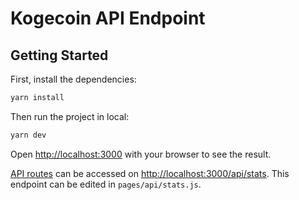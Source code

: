 # Kogecoin API Endpoint

## Getting Started

First, install the dependencies:

```bash
yarn install
```

Then run the project in local:

```bash
yarn dev
```

Open [http://localhost:3000](http://localhost:3000) with your browser to see the result.

[API routes](https://nextjs.org/docs/api-routes/introduction) can be accessed on [http://localhost:3000/api/stats](http://localhost:3000/api/stats). This endpoint can be edited in `pages/api/stats.js`.

